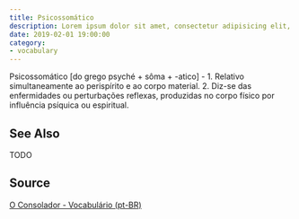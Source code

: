 ```yaml
---
title: Psicossomático
description: Lorem ipsum dolor sit amet, consectetur adipisicing elit, sed do eiusmod tempor incididunt ut labore et dolore magna aliqua.  TODO
date: 2019-02-01 19:00:00
category:
- vocabulary
---
```


Psicossomático [do grego psyché + sôma + -atico] - 1. Relativo simultaneamente ao perispírito e ao corpo material. 2. Diz-se das enfermidades ou perturbações reflexas, produzidas no corpo físico por influência psíquica ou espiritual.

## See Also
TODO

## Source
[O Consolador - Vocabulário (pt-BR)](http://www.oconsolador.com.br/linkfixo/vocabulario/principal.html)
